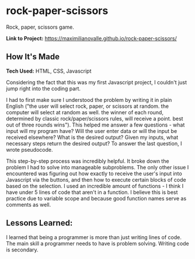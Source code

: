 # rock-paper-scissors
Rock, paper, scissors game.

**Link to Project:** https://maximilianovalle.github.io/rock-paper-scissors/

## How It's Made

**Tech Used:** HTML, CSS, Javascript

Considering the fact that this was my first Javascript project, I couldn't just jump right into the coding part.

I had to first make sure I understood the problem by writing it in plain English ("the user will select rock, paper, or scissors at random. the computer will select at random as well. the winner of each round, determined by classic rock/paper/scissors rules, will receive a point. best out of three rounds wins"). This helped me answer a few questions - what input will my program have? Will the user enter data or will the input be received elsewhere? What is the desired output? Given my inputs, what necessary steps return the desired output? To answer the last question, I wrote pseudocode.

This step-by-step process was incredibly helpful. It broke down the problem I had to solve into manageable subproblems. The only other issue I encountered was figuring out how exactly to receive the user's input into Javascript via the buttons, and then how to execute certain blocks of code based on the selection. I used an incredible amount of functions - I think I have under 5 lines of code that aren't in a function. I believe this is best practice due to variable scope and because good function names serve as comments as well.

## Lessons Learned:

I learned that being a programmer is more than just writing lines of code. The main skill a programmer needs to have is problem solving. Writing code is secondary.